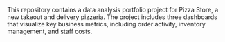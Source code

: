 This repository contains a data analysis portfolio project for Pizza Store, a new takeout and delivery pizzeria. The project includes three dashboards that visualize key business metrics, including order activity, inventory management, and staff costs.
